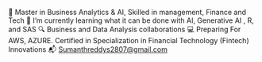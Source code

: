 🌟 Master in Business Analytics & AI, Skilled in management, Finance and Tech
🌱 I’m currently learning what it can be done with AI, Generative AI , R, and SAS 
🔍 Business and Data Analysis collaborations
💻 Preparing For AWS, AZURE.
   Certified in Specialization in Financial Technology (Fintech) Innovations 
📬 Sumanthreddys2807@gmail.com
